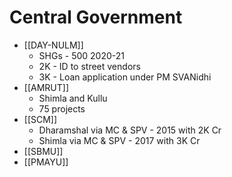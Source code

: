 # Central Government
* [[DAY-NULM]]
	* SHGs - 500 2020-21
	* 2K - ID to street vendors
	* 3K - Loan application under PM SVANidhi
* [[AMRUT]]
	* Shimla and Kullu
	* 75 projects
* [[SCM]]
	* Dharamshal via MC & SPV - 2015 with 2K Cr
	* Shimla via MC & SPV - 2017 with 3K Cr
* [[SBMU]]
* [[PMAYU]]